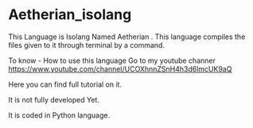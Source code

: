 # Aetherian_isolang
This Language is Isolang Named Aetherian . This language compiles the files given to it through terminal by a command.


To know - How to use this language
Go to my youtube channer 
https://www.youtube.com/channel/UCOXhnnZSnH4h3d6lmcUK9aQ

Here you can find full tutorial on it.

It is not fully developed Yet.

It is coded in Python language.

